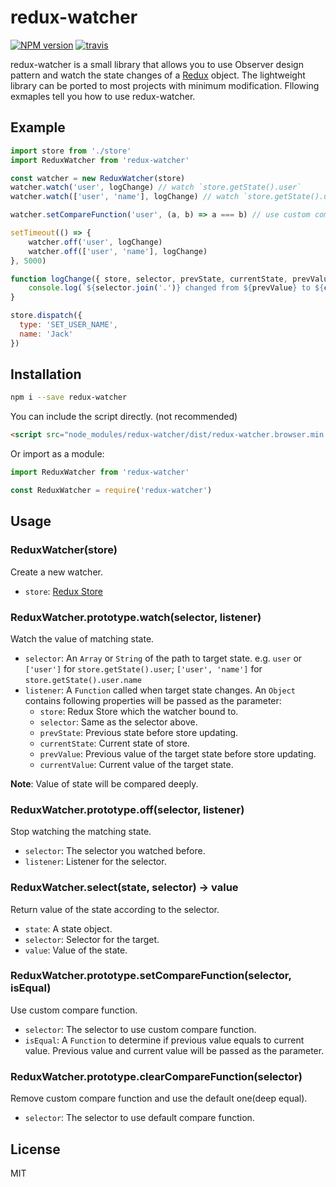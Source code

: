 # redux-watcher

[![NPM version][npm-image]][npm-url]
[![travis][travis-image]][travis-url]

[npm-image]: https://img.shields.io/npm/v/redux-watcher.svg
[npm-url]: https://www.npmjs.com/package/redux-watcher
[travis-image]: https://img.shields.io/travis/imsun/redux-watcher/master.svg
[travis-url]: https://travis-ci.org/imsun/redux-watcher

redux-watcher is a small library that allows you to use Observer design pattern and watch the state changes of a [Redux](http://redux.js.org/) object. The lightweight library can be ported to most projects with minimum modification. Fllowing exmaples tell you how to use redux-watcher.

## Example

```js
import store from './store'
import ReduxWatcher from 'redux-watcher'

const watcher = new ReduxWatcher(store)
watcher.watch('user', logChange) // watch `store.getState().user`
watcher.watch(['user', 'name'], logChange) // watch `store.getState().user.name`

watcher.setCompareFunction('user', (a, b) => a === b) // use custom compare function

setTimeout(() => {
	watcher.off('user', logChange)
	watcher.off(['user', 'name'], logChange)
}, 5000)

function logChange({ store, selector, prevState, currentState, prevValue, currentValue }) {
	console.log(`${selector.join('.')} changed from ${prevValue} to ${currentValue}.`)
}

store.dispatch({
  type: 'SET_USER_NAME',
  name: 'Jack'
})
```

## Installation

```sh
npm i --save redux-watcher
```

You can include the script directly. (not recommended)

 ```html
 <script src="node_modules/redux-watcher/dist/redux-watcher.browser.min.js"></script>
 ```

Or import as a module:

```js
import ReduxWatcher from 'redux-watcher'
```

```js
const ReduxWatcher = require('redux-watcher')
```

## Usage

### ReduxWatcher(store)

Create a new watcher.

- `store`: [Redux Store](http://redux.js.org/docs/api/Store.html)

### ReduxWatcher.prototype.watch(selector, listener)

Watch the value of matching state.

- `selector`: An `Array` or `String` of the path to target state. e.g. `user` or `['user']` for `store.getState().user`; `['user', 'name']` for `store.getState().user.name`
- `listener`: A `Function` called when target state changes. An `Object` contains following properties will be passed as the parameter:
  - `store`: Redux Store which the watcher bound to.
  - `selector`: Same as the selector above.
  - `prevState`: Previous state before store updating.
  - `currentState`: Current state of store.
  - `prevValue`: Previous value of the target state before store updating.
  - `currentValue`: Current value of the target state.

**Note**: Value of state will be compared deeply.

### ReduxWatcher.prototype.off(selector, listener)

Stop watching the matching state.

- `selector`: The selector you watched before.
- `listener`: Listener for the selector.

### ReduxWatcher.select(state, selector) -> value

Return value of the state according to the selector.

- `state`: A state object.
- `selector`: Selector for the target.
- `value`: Value of the state.

### ReduxWatcher.prototype.setCompareFunction(selector, isEqual)

Use custom compare function.

- `selector`: The selector to use custom compare function.
- `isEqual`: A `Function` to determine if previous value equals to current value. Previous value and current value will be passed as the parameter.

### ReduxWatcher.prototype.clearCompareFunction(selector)

Remove custom compare function and use the default one(deep equal).

- `selector`: The selector to use default compare function.

## License

MIT

